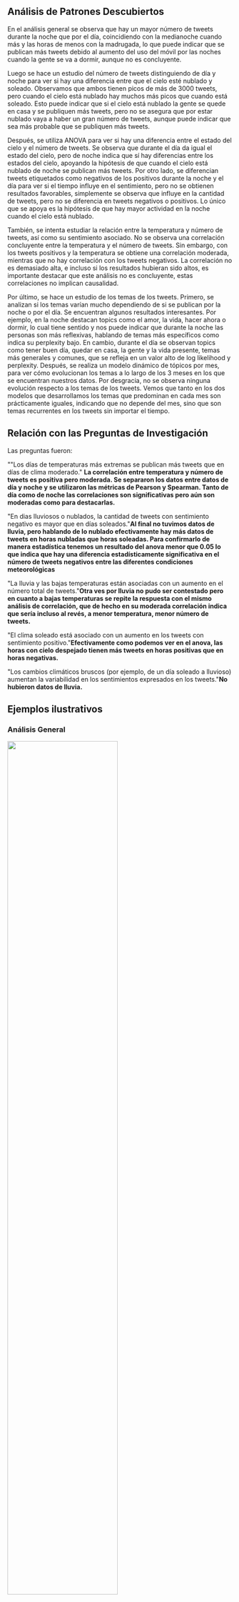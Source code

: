 ## Análisis de Patrones Descubiertos

En el análisis general se observa que hay un mayor número de tweets durante la noche que por el día, coincidiendo con la medianoche cuando más y las horas de menos con la madrugada, lo que puede indicar que se publican más tweets debido al aumento del uso del móvil por las noches cuando la gente se va a dormir, aunque no es concluyente.

Luego se hace un estudio del número de tweets distinguiendo de día y noche para ver si hay una diferencia entre que el cielo esté nublado y soleado. Observamos que ambos tienen picos de más de 3000 tweets, pero cuando el cielo está nublado hay muchos más picos que cuando está soleado. Esto puede indicar que si el cielo está nublado la gente se quede en casa y se publiquen más tweets, pero no se asegura que por estar nublado vaya a haber un gran número de tweets, aunque puede indicar que sea más probable que se publiquen más tweets.

Después, se utiliza ANOVA para ver si hay una diferencia entre el estado del cielo y el número de tweets. Se observa que durante el día da igual el estado del cielo, pero de noche indica que sí hay diferencias entre los estados del cielo, apoyando la hipótesis de que cuando el cielo está nublado de noche se publican más tweets. 
Por otro lado, se diferencian tweets etiquetados como negativos de los positivos durante la noche y el día para ver si el tiempo influye en el sentimiento, pero no se obtienen resultados favorables, simplemente se observa que influye en la cantidad de tweets, pero no se diferencia en tweets negativos o positivos. Lo único que se apoya es la hipótesis de que hay mayor actividad en la noche cuando el cielo está nublado.

También, se intenta estudiar la relación entre la temperatura y número de tweets, así como su sentimiento asociado. No se observa una correlación concluyente entre la temperatura y el número de tweets. Sin embargo, con los tweets positivos y la temperatura se obtiene una correlación moderada, mientras que no hay correlación con los tweets negativos. 
La correlación no es demasiado alta, e incluso si los resultados hubieran sido altos, es importante destacar que este análisis no es concluyente, estas correlaciones no implican causalidad.

Por último, se hace un estudio de los temas de los tweets. 
Primero, se analizan si los temas varían mucho dependiendo de si se publican por la noche o por el día. Se encuentran algunos resultados interesantes. Por ejemplo, en la noche destacan topics como el amor, la vida, hacer ahora o dormir, lo cual tiene sentido y nos puede indicar que durante la noche las personas son más reflexivas, hablando de temas más específicos como indica su perplexity bajo. En cambio, durante el día se observan topics como tener buen día, quedar en casa, la gente y la vida presente, temas más generales y comunes, que se refleja en un valor alto de log likelihood y perplexity.
Después, se realiza un modelo dinámico de tópicos por mes, para ver cómo evolucionan los temas a lo largo de los 3 meses en los que se encuentran nuestros datos. Por desgracia, no se observa ninguna evolución respecto a los temas de los tweets. Vemos que tanto en los dos modelos que desarrollamos los temas que predominan en cada mes son prácticamente iguales, indicando que no depende del mes, sino que son temas recurrentes en los tweets sin importar el tiempo.

## Relación con las Preguntas de Investigación

Las preguntas fueron:

""Los días de temperaturas más extremas se publican más tweets que en días de clima moderado." **La correlación entre temperatura y número de tweets es positiva pero moderada. Se separaron los datos entre datos de día y noche y se utilizaron las métricas de Pearson y Spearman. Tanto de día como de noche las correlaciones son significativas pero aún son moderadas como para destacarlas.**

"En dias lluviosos o nublados, la cantidad de tweets con sentimiento negativo es mayor que en días soleados."**Al final no tuvimos datos de lluvia, pero hablando de lo nublado efectivamente hay más datos de tweets en horas nubladas que horas soleadas. Para confirmarlo de manera estadística tenemos un resultado  del anova menor que 0.05 lo que indica que hay una diferencia estadísticamente significativa en el número de tweets negativos entre las diferentes condiciones meteorológicas**

"La lluvia y las bajas temperaturas están asociadas con un aumento en el número total de tweets."**Otra ves por lluvia no pudo ser contestado pero en cuanto a bajas temperaturas se repite la respuesta con el mismo análisis de correlación, que de hecho en su moderada correlación indica que sería incluso al revés, a menor temperatura, menor número de tweets.**

"El clima soleado está asociado con un aumento en los tweets con sentimiento positivo."**Efectivamente como podemos ver en el anova, las horas con cielo despejado tienen más tweets en horas positivas que en horas negativas.**

"Los cambios climáticos bruscos (por ejemplo, de un día soleado a lluvioso) aumentan la variabilidad en los sentimientos expresados en los tweets."**No hubieron datos de lluvia.**

## Ejemplos ilustrativos

### Análisis General

<img src="images/image.png" width="70%" />

En este gráfico, se puede observar el patrón que hemos mencionado anteriormente, mostrando que las personas publican más tweets durante la noche.

### Análisis de la condición meteorológica y el número de tweets en función del día y la noche

<img src="images/image-6.png" width="70%" />

<img src="images/image-7.png" width="70%" />

En estos dos gráficos se observa la mayor cantidad de picos en noches nubladas que en noches despejadas.

<img src="images/image-8.png" width="70%" />

<img src="images/image-9.png" width="70%" />

En estos dos gráficos se observa la mayor cantidad de picos en dias soleados que en dias nublados.

### Análisis de Varianza (ANOVA)

<img src="images/image-13.png" width="70%" />

<img src="images/image-14.png" width="70%" />

<img src="images/image-15.png" width="70%" />

<img src="images/image-16.png" width="70%" />

Con estos gráficos de análisis de varianza (ANOVA) se ve como el tiempo no influye en el sentimiento, pero si se puede observar que influye en la cantidad de tweets.

### Análisis de correlacion de variables (Temperatura y Número de Tweets)

<img src="images/temperatura_tweets_general.png" width="70%" />

<img src="images/temperatura_tweets_dia.png" width="70%" />

<img src="images/temperatura_tweets_noche.png" width="70%" />

<img src="images/temperatura_tweets_positivos.png" width="70%" />

<img src="images/temperatura_tweets_negativos.png" width="70%" />

Con este grupo de gráficos se observa una correlación débil entre la temperatura y el número de tweets. Sin embargo, con los tweets positivos se obtiene una correlación moderada, mientras que no hay correlación con los tweets negativos.

### Análisis de topics en día y noche con LDA

Por último, se hace un estudio de los temas de los tweets. 
Primero, se analizan si los temas varían mucho dependiendo de si se publican por la noche o por el día. Se encuentran algunos resultados interesantes. Por ejemplo, en la noche destacan topics como el amor, la vida, hacer ahora o dormir, lo cual tiene sentido y nos puede indicar que durante la noche las personas son más reflexivas, hablando de temas más específicos como indica su perplexity bajo. En cambio, durante el día se observan topics como tener buen día, quedar en casa, la gente y la vida presente, temas más generales y comunes, que se refleja en un valor alto de log likelihood y perplexity.
Después, se realiza un modelo dinámico de tópicos por mes, para ver cómo evolucionan los temas a lo largo de los 3 meses en los que se encuentran nuestros datos. Por desgracia, no se observa ninguna evolución respecto a los temas de los tweets. Vemos que tanto en los dos modelos que desarrollamos los temas que predominan en cada mes son prácticamente iguales, indicando que no depende del mes, sino que son temas recurrentes en los tweets sin importar el tiempo.

#### Noche

- Topic  0  :
[ vou | ter | queria | pra | amor | vida | quero | ver | boa | dormir ]

- Topic  1  :
[ pra | queria | nao | tanto | vai | amo | vou | fazer | aqui | mano ]

- Topic  2  :
[ voc | agora | bem | pra | sim | triste | hoje | nada | assim | tudo ]

#### Día

- Topic  0  :
[ pra | dia | bom | ter | vou | bem | vai | tudo | ver | aún ]

- Topic  1  :
[ sei | pra | queria | hacer | tanto | quedar | casa | nada | voy | buena ]

- Topic  2  :
[ quiero | est | voc | gente | vida | vel | rio | mejor | hace | todos ]

Aquí vemos el análisis de los temas por dia y noche, pudiendo observar las tendencias anteriormente descritas.

### Modelo dinámico de tópicos por mes

#### Modelo 1

##### Mes 1

- Tópico 0: [('dia', 0.017401913681494595), ('pra', 0.017166979850785417), ('bom', 0.010489373272524128), ('vou', 0.009215204168965369), ('vai', 0.0077690861642834425)]

- Tópico 1: [('pra', 0.013974089030100677), ('dia', 0.008591413476480339), ('vou', 0.0078299061818954), ('bem', 0.007542347002789349), ('voc', 0.007028690620741008)]

- Tópico 2: [('voc', 0.027731912843179843), ('agora', 0.022113305538185857), ('algum', 0.018865467172670385), ('pra', 0.014040224087494899), ('falta', 0.01385832956770457)]

- Tópico 3: [('queria', 0.01970140266736145), ('pra', 0.019594308979480345), ('triste', 0.00848145140973452), ('vou', 0.007755112411400871), ('amo', 0.007321563595985502)]

- Tópico 4: [('pra', 0.01749406770746402), ('queria', 0.01738995818909345), ('amo', 0.014593781940868897), ('triste', 0.01093567287190327), ('vou', 0.00996650101699751)]

##### Mes 2

- Tópico 0: [('dia', 0.018086068517178235), ('pra', 0.0159399007516811), ('vou', 0.009335637756501407), ('bom', 0.009229748450254642), ('ter', 0.007321815470818806)]

- Tópico 1: [('pra', 0.013083686305304449), ('dia', 0.008491114005153042), ('vou', 0.007739384865799978), ('bem', 0.007173391878623308), ('voc', 0.0070958626636852306)]

- Tópico 2: [('pra', 0.019125860414155718), ('voc', 0.013361689353148135), ('vou', 0.010601474149345395), ('queria', 0.009259213448801708), ('vai', 0.008182697207610019)]

- Tópico 3: [('queria', 0.02379767043274388), ('pra', 0.019309484736273478), ('amo', 0.013584139774284982), ('tanto', 0.00870878489299365), ('triste', 0.008271350170965463)]

- Tópico 4: [('triste', 0.016822274391563852), ('pra', 0.01382425504174184), ('queria', 0.013544859349439114), ('gente', 0.00931417229964422), ('mano', 0.00826699585018071)]

##### Mes 3

- Tópico 0: [('pra', 0.01658505024549905), ('vai', 0.008670538357560396), ('dia', 0.007679285111543408), ('gente', 0.007307139124304893), ('voc', 0.007272745115138277)]

- Tópico 1: [('dia', 0.015791273848371465), ('pra', 0.014064914568726949), ('bom', 0.010820963691293917), ('vou', 0.007939123475114862), ('voc', 0.007116574699655431)]

- Tópico 2: [('pra', 0.021747409522150766), ('voc', 0.016629967312462097), ('vou', 0.012510907248326812), ('vai', 0.008913906089639798), ('bem', 0.008313325031340494)]

- Tópico 3: [('queria', 0.019837994727849844), ('pra', 0.01764923947552493), ('amo', 0.01160959091226515), ('triste', 0.01149056514472047), ('vai', 0.008074748348488118)]

- Tópico 4: [('queria', 0.01979013938576946), ('pra', 0.015596727536568801), ('quero', 0.012355563556264201), ('vou', 0.011032872180699439), ('triste', 0.009732077506106537)]

#### Modelo 2

##### Mes 1

- Tópico 0: [('voc', 0.018375606387247726), ('pra', 0.015375417017315086), ('agora', 0.014829092186621894), ('algum', 0.011931013612492533), ('queria', 0.011555562354374565)]

- Tópico 1: [('pra', 0.014722572868493029), ('dia', 0.010358009546740531), ('vou', 0.00817350830757225), ('bom', 0.00779253660727113), ('bem', 0.007659973716003927)]

- Tópico 2: [('queria', 0.018962516108715986), ('pra', 0.018685314619399495), ('amo', 0.011865164902086694), ('triste', 0.00987826440257631), ('vou', 0.009036192682600844)]

##### Mes 2:

- Tópico 0: [('pra', 0.01582914358630554), ('queria', 0.010255527541773949), ('triste', 0.009885441795367388), ('dia', 0.00969625237988384), ('vou', 0.008830680396939976)]

- Tópico 1: [('pra', 0.014157997012279332), ('dia', 0.009981484589289111), ('vou', 0.008357392438364175), ('voc', 0.0076701230004072056), ('bem', 0.007428696661278187)]

- Tópico 2: [('queria', 0.02128309230222781), ('pra', 0.018319975107579402), ('amo', 0.010704150293467867), ('triste', 0.009402516800593364), ('vou', 0.008272978153890555)]

##### Mes 3:

- Tópico 0: [('pra', 0.016294392220424832), ('dia', 0.01061671318429022), ('queria', 0.009298625309780666), ('triste', 0.00897820633409102), ('ter', 0.007517103353175356)]

- Tópico 1: [('pra', 0.015255132975154588), ('dia', 0.011756962721665385), ('voc', 0.00886745519985516), ('bom', 0.007856297877520154), ('vou', 0.007781777447066395)]

- Tópico 2: [('pra', 0.018392201194899118), ('queria', 0.01666051666776638), ('triste', 0.009490434551248284), ('amo', 0.009469548197934007), ('vou', 0.009006023495778248)]


En cambio, en este análisis de tópicos se puede ver que no hay ninguna evolución respecto a los temas de los tweets a lo largo de los meses.

### P valor de variables exógenas

<img src="images/diasemana.PNG" width="70%" />

